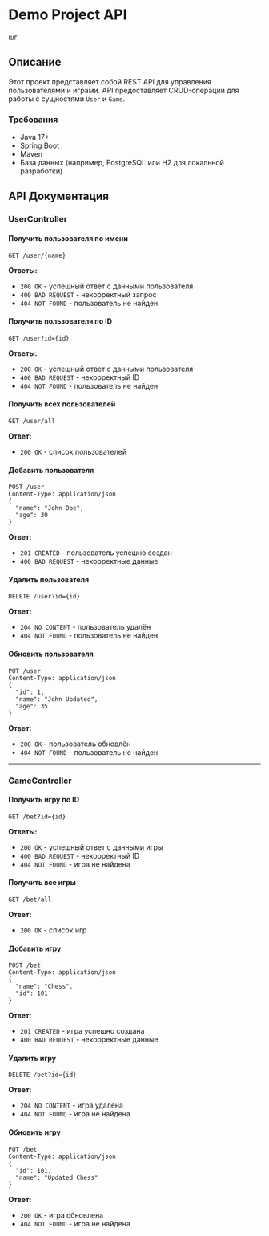 # Demo Project API
шг
## Описание
Этот проект представляет собой REST API для управления пользователями и играми. API предоставляет CRUD-операции для работы с сущностями `User` и `Game`.

### Требования
- Java 17+
- Spring Boot
- Maven
- База данных (например, PostgreSQL или H2 для локальной разработки)

## API Документация

### UserController
#### Получить пользователя по имени
```http
GET /user/{name}
```
**Ответы:**
- `200 OK` - успешный ответ с данными пользователя
- `400 BAD REQUEST` - некорректный запрос
- `404 NOT FOUND` - пользователь не найден

#### Получить пользователя по ID
```http
GET /user?id={id}
```
**Ответы:**
- `200 OK` - успешный ответ с данными пользователя
- `400 BAD REQUEST` - некорректный ID
- `404 NOT FOUND` - пользователь не найден

#### Получить всех пользователей
```http
GET /user/all
```
**Ответ:**
- `200 OK` - список пользователей

#### Добавить пользователя
```http
POST /user
Content-Type: application/json
{
  "name": "John Doe",
  "age": 30
}
```
**Ответ:**
- `201 CREATED` - пользователь успешно создан
- `400 BAD REQUEST` - некорректные данные

#### Удалить пользователя
```http
DELETE /user?id={id}
```
**Ответ:**
- `204 NO CONTENT` - пользователь удалён
- `404 NOT FOUND` - пользователь не найден

#### Обновить пользователя
```http
PUT /user
Content-Type: application/json
{
  "id": 1,
  "name": "John Updated",
  "age": 35
}
```
**Ответ:**
- `200 OK` - пользователь обновлён
- `404 NOT FOUND` - пользователь не найден

---
### GameController
#### Получить игру по ID
```http
GET /bet?id={id}
```
**Ответы:**
- `200 OK` - успешный ответ с данными игры
- `400 BAD REQUEST` - некорректный ID
- `404 NOT FOUND` - игра не найдена

#### Получить все игры
```http
GET /bet/all
```
**Ответ:**
- `200 OK` - список игр

#### Добавить игру
```http
POST /bet
Content-Type: application/json
{
  "name": "Chess",
  "id": 101
}
```
**Ответ:**
- `201 CREATED` - игра успешно создана
- `400 BAD REQUEST` - некорректные данные

#### Удалить игру
```http
DELETE /bet?id={id}
```
**Ответ:**
- `204 NO CONTENT` - игра удалена
- `404 NOT FOUND` - игра не найдена

#### Обновить игру
```http
PUT /bet
Content-Type: application/json
{
  "id": 101,
  "name": "Updated Chess"
}
```
**Ответ:**
- `200 OK` - игра обновлена
- `404 NOT FOUND` - игра не найдена


